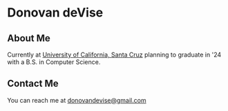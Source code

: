 # Donovan deVise

## About Me
Currently at [University of California, Santa Cruz](https://www.ucsc.edu/) planning to graduate in '24 with a B.S. in Computer Science.

## Contact Me
You can reach me at [donovandevise@gmail.com](mailto:donovandevise@gmail.com)
